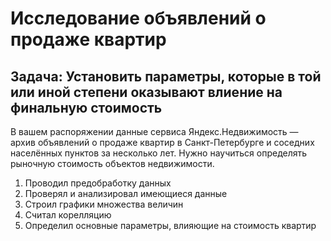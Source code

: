 # Исследование объявлений о продаже квартир
## Задача: Установить параметры, которые в той или иной степени оказывают влиение на финальную стоимость
В вашем распоряжении данные сервиса Яндекс.Недвижимость — архив объявлений о продаже квартир в Санкт-Петербурге и соседних населённых пунктов за несколько лет. Нужно научиться определять рыночную стоимость объектов недвижимости.
1. Проводил предобработку данных
2. Проверял и анализировал имеющиеся данные
3. Строил графики множества величин
4. Считал корелляцию
5. Определил основные параметры, влияющие на стоимость квартир
